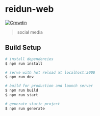# reidun-web
[![Crowdin](https://badges.crowdin.net/reidun/localized.svg)](https://crowdin.com/project/reidun)

> social media

## Build Setup

``` bash
# install dependencies
$ npm run install

# serve with hot reload at localhost:3000
$ npm run dev

# build for production and launch server
$ npm run build
$ npm run start

# generate static project
$ npm run generate
```



